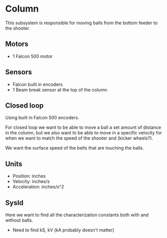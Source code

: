 # Column

This subsystem is responsible for moving balls from the bottom feeder to the shooter.


## Motors
- 1 Falcon 500 motor
  

## Sensors
- Falcon built in encoders
- 1 Beam break sensor at the top of the column


## Closed loop
Using built in Falcon 500 encoders.

For closed loop we want to be able to move a ball a set amount of distance in the column, but we also want to be able to move in a specific velocity for when we want to match the speed of the shooter and (kicker wheels?).

We want the surface speed of the belts that are touching the balls.

## Units
- Position: inches
- Velocity: inches/s
- Acceleration: inches/s^2


## SysId
Here we want to find all the characterization constants both with and without balls.

- Need to find kS, kV (kA probably doesn't matter)

